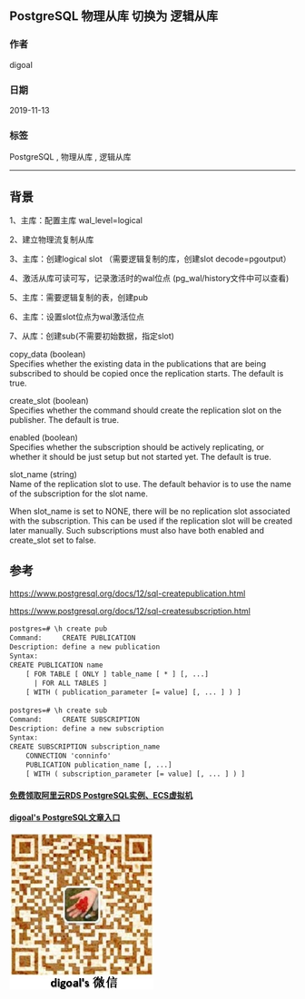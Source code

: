 ## PostgreSQL 物理从库 切换为 逻辑从库  
                                                                                                   
### 作者                                                          
digoal                                                                                                   
                                                                                                   
### 日期                                                                                                   
2019-11-13                                                                                                
                                                                                                   
### 标签                                                                                                   
PostgreSQL , 物理从库 , 逻辑从库    
                                                                                                   
----                                                                                                   
                                                                                                   
## 背景       
  
1、主库：配置主库 wal_level=logical  
  
2、建立物理流复制从库  
  
3、主库：创建logical slot （需要逻辑复制的库，创建slot decode=pgoutput）    
  
4、激活从库可读可写，记录激活时的wal位点 (pg_wal/history文件中可以查看)  
  
5、主库：需要逻辑复制的表，创建pub  
  
6、主库：设置slot位点为wal激活位点  
  
7、从库：创建sub(不需要初始数据，指定slot)  
  
copy_data (boolean)  
Specifies whether the existing data in the publications that are being subscribed to should be copied once the replication starts. The default is true.  
  
create_slot (boolean)  
Specifies whether the command should create the replication slot on the publisher. The default is true.  
  
enabled (boolean)  
Specifies whether the subscription should be actively replicating, or whether it should be just setup but not started yet. The default is true.  
  
slot_name (string)  
Name of the replication slot to use. The default behavior is to use the name of the subscription for the slot name.  
  
When slot_name is set to NONE, there will be no replication slot associated with the subscription. This can be used if the replication slot will be created later manually. Such subscriptions must also have both enabled and create_slot set to false.  
  
## 参考  
  
https://www.postgresql.org/docs/12/sql-createpublication.html  
  
https://www.postgresql.org/docs/12/sql-createsubscription.html  
  
```  
postgres=# \h create pub  
Command:     CREATE PUBLICATION  
Description: define a new publication  
Syntax:  
CREATE PUBLICATION name  
    [ FOR TABLE [ ONLY ] table_name [ * ] [, ...]  
      | FOR ALL TABLES ]  
    [ WITH ( publication_parameter [= value] [, ... ] ) ]  
  
postgres=# \h create sub  
Command:     CREATE SUBSCRIPTION  
Description: define a new subscription  
Syntax:  
CREATE SUBSCRIPTION subscription_name  
    CONNECTION 'conninfo'  
    PUBLICATION publication_name [, ...]  
    [ WITH ( subscription_parameter [= value] [, ... ] ) ]  
```  
  
  
  
#### [免费领取阿里云RDS PostgreSQL实例、ECS虚拟机](https://free.aliyun.com/ "57258f76c37864c6e6d23383d05714ea")
  
  
#### [digoal's PostgreSQL文章入口](https://github.com/digoal/blog/blob/master/README.md "22709685feb7cab07d30f30387f0a9ae")
  
  
![digoal's weixin](../pic/digoal_weixin.jpg "f7ad92eeba24523fd47a6e1a0e691b59")
  
